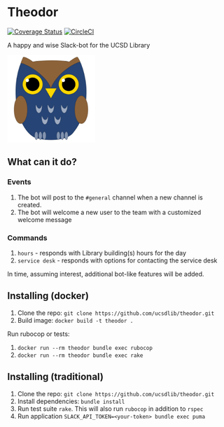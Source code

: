 # Theodor
[![Coverage
Status](https://coveralls.io/repos/github/ucsdlib/theodor/badge.svg?branch=develop)](https://coveralls.io/github/ucsdlib/theodor?branch=develop) [![CircleCI](https://circleci.com/gh/ucsdlib/theodor/tree/develop.svg?style=svg)](https://circleci.com/gh/ucsdlib/theodor/tree/develop)

A happy and wise Slack-bot for the UCSD Library

<img title="Theodor the wise owl" src="assets/dewey.png" width="200">

## What can it do?

### Events
1. The bot will post to the `#general` channel when a new channel is created.
1. The bot will welcome a new user to the team with a customized welcome message

### Commands
1. `hours` - responds with Library building(s) hours for the day
1. `service desk` - responds with options for contacting the service desk

In time, assuming interest, additional bot-like features will be added.

## Installing (docker)
1. Clone the repo: `git clone https://github.com/ucsdlib/theodor.git`
1. Build image: `docker build -t theodor .`

Run rubocop or tests:
1. `docker run --rm theodor bundle exec rubocop`
1. `docker run --rm theodor bundle exec rake`

## Installing (traditional)
1. Clone the repo: `git clone https://github.com/ucsdlib/theodor.git`
1. Install dependencies: `bundle install`
1. Run test suite `rake`. This will also run `rubocop` in addition to `rspec`
1. Run application `SLACK_API_TOKEN=<your-token> bundle exec puma`
